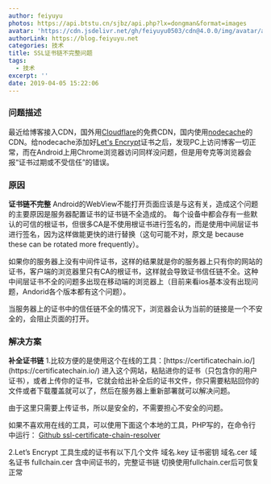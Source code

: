 ```yaml
---
author: feiyuyu
photos: https://api.btstu.cn/sjbz/api.php?lx=dongman&format=images
avatar: 'https://cdn.jsdelivr.net/gh/feiyuyu0503/cdn@4.0.0/img/avatar/avater.jpg'
authorLink: https://blog.feiyuyu.net
categories: 技术
title: SSL证书链不完整问题
tags:
  - 技术
excerpt: ''
date: 2019-04-05 15:22:06
---
```


### 问题描述

最近给博客接入CDN，国外用[Cloudflare](https://www.cloudflare.com/ "Cloudflare")的免费CDN，国内使用[nodecache](https://www.nodecache.com/price "nodecache")的CDN。给nodecache添加好[Let's Encrypt](https://letsencrypt.org/ "Let's Encrypt")证书之后，发现PC上访问博客一切正常，而在Android上用Chrome浏览器访问同样没问题，但是用夸克等浏览器会报“证书过期或不受信任”的错误。

### 原因

**证书链不完整** Android的WebView不能打开页面应该是与这有关，造成这个问题的主要原因是服务器配置证书的证书链不全造成的。 每个设备中都会存有一些默认的可信的根证书，但很多CA是不使用根证书进行签名的，而是使用中间层证书进行签名，因为这样做能更快的进行替换（这句可能不对，原文是 because these can be rotated more frequently）。

如果你的服务器上没有中间件证书，这样的结果就是你的服务器上只有你的网站的证书，客户端的浏览器里只有CA的根证书，这样就会导致证书信任链不全。这种中间层证书不全的问题多出现在移动端的浏览器上（目前来看ios基本没有出现问题，Andorid各个版本都有这个问题）。

当服务器上的证书中的信任链不全的情况下，浏览器会认为当前的链接是一个不安全的，会阻止页面的打开。

### 解决方案

**补全证书链** 1.比较方便的是使用这个在线的工具：[](https://certificatechain.io/ "https://certificatechain.io/")[https://certificatechain.io/](https://certificatechain.io/) 进入这个网站，粘贴进你的证书（只包含你的用户证书），或者上传你的证书，它就会给出补全后的证书文件，你只需要粘贴回你的文件或者下载覆盖就可以了，然后在服务器上重新部署就可以解决问题。

由于这里只需要上传证书，所以是安全的，不需要担心不安全的问题。

如果不喜欢用在线的工具，可以使用下面这个本地的工具，PHP写的，在命令行中运行： [Github ssl-certificate-chain-resolver](https://github.com/spatie/ssl-certificate-chain-resolver "Github ssl-certificate-chain-resolver")

2.Let’s Encrypt 工具生成的证书有以下几个文件 域名.key 证书密钥 域名.cer 域名证书 fullchain.cer 含中间证书的，完整证书链 切换使用fullchain.cer后可恢复正常
